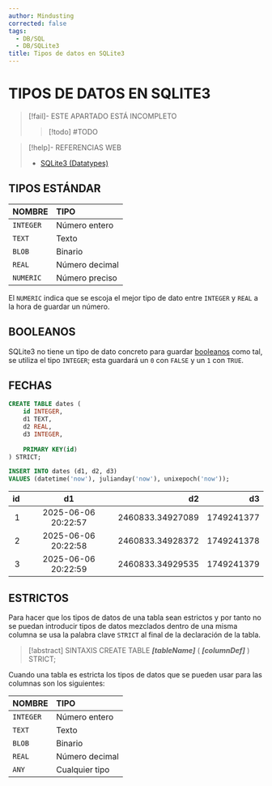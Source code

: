 ```yaml
---
author: Mindusting
corrected: false
tags:
  - DB/SQL
  - DB/SQLite3
title: Tipos de datos en SQLite3
---
```


# TIPOS DE DATOS EN SQLITE3

> [!fail]- ESTE APARTADO ESTÁ INCOMPLETO
> > [!todo] #TODO

> [!help]- REFERENCIAS WEB
> - [SQLite3 (Datatypes)](https://sqlite.org/datatype3.html)

## TIPOS ESTÁNDAR

| NOMBRE    | TIPO           |
|:--------- |:-------------- |
| `INTEGER` | Número entero  |
| `TEXT`    | Texto          |
| `BLOB`    | Binario        |
| `REAL`    | Número decimal |
| `NUMERIC` | Número preciso |

El `NUMERIC` indica que se escoja el mejor tipo de dato entre `INTEGER` y `REAL` a la hora de guardar un número.

## BOOLEANOS

SQLite3 no tiene un tipo de dato concreto para guardar [booleanos](../../../pc/pc_boolean.md) como tal, se utiliza el tipo `INTEGER`; esta guardará un `0` con `FALSE` y un `1` con `TRUE`.

## FECHAS

```sql
CREATE TABLE dates (
    id INTEGER,
    d1 TEXT,
    d2 REAL,
    d3 INTEGER,
    
    PRIMARY KEY(id)
) STRICT;

INSERT INTO dates (d1, d2, d3)
VALUES (datetime('now'), julianday('now'), unixepoch('now'));
```

|  id | d1                  |               d2 |         d3 |
| ---:|:-------------------:| ----------------:| ----------:|
|   1 | 2025-06-06 20:22:57 | 2460833.34927089 | 1749241377 |
|   2 | 2025-06-06 20:22:58 | 2460833.34928372 | 1749241378 |
|   3 | 2025-06-06 20:22:59 | 2460833.34929535 | 1749241379 |

## ESTRICTOS

Para hacer que los tipos de datos de una tabla sean estrictos y por tanto no se puedan introducir tipos de datos mezclados dentro de una misma columna se usa la palabra clave `STRICT` al final de la declaración de la tabla.

> [!abstract] SINTAXIS
> CREATE TABLE ***\[tableName\]*** (
> ***\[columnDef\]***
> ) STRICT;

Cuando una tabla es estricta los tipos de datos que se pueden usar para las columnas son los siguientes:

| NOMBRE    | TIPO           |
|:--------- |:-------------- |
| `INTEGER` | Número entero  |
| `TEXT`    | Texto          |
| `BLOB`    | Binario        |
| `REAL`    | Número decimal |
| `ANY`     | Cualquier tipo |
